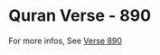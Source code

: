 # Quran Verse - 890 

For more infos, See [Verse 890](https://www.quranbookk.com/quran/search?q=890)